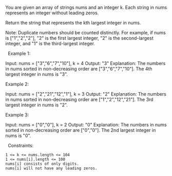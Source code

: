 You are given an array of strings nums and an integer k. Each string in nums represents an integer without leading zeros.

Return the string that represents the kth largest integer in nums.

Note: Duplicate numbers should be counted distinctly. For example, if nums is ["1","2","2"], "2" is the first largest integer, "2" is the second-largest integer, and "1" is the third-largest integer.

 
Example 1:

Input: nums = ["3","6","7","10"], k = 4
Output: "3"
Explanation:
The numbers in nums sorted in non-decreasing order are ["3","6","7","10"].
The 4th largest integer in nums is "3".


Example 2:

Input: nums = ["2","21","12","1"], k = 3
Output: "2"
Explanation:
The numbers in nums sorted in non-decreasing order are ["1","2","12","21"].
The 3rd largest integer in nums is "2".


Example 3:

Input: nums = ["0","0"], k = 2
Output: "0"
Explanation:
The numbers in nums sorted in non-decreasing order are ["0","0"].
The 2nd largest integer in nums is "0".


 
Constraints:


	1 <= k <= nums.length <= 104
	1 <= nums[i].length <= 100
	nums[i] consists of only digits.
	nums[i] will not have any leading zeros.

